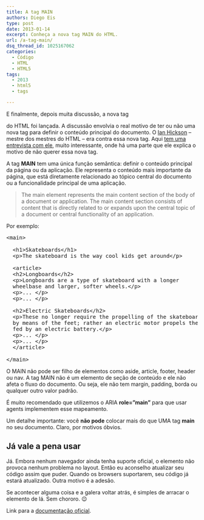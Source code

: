 ```yaml
---
title: A tag MAIN
authors: Diego Eis
type: post
date: 2013-01-14
excerpt: Conheça a nova tag MAIN do HTML.
url: /a-tag-main/
dsq_thread_id: 1025167062
categories:
  - Código
  - HTML
  - HTML5
tags:
  - 2013
  - html5
  - tags

---
```

E finalmente, depois muita discussão, a nova tag **<main>** do HTML foi lançada. A discussão envolvia o real motivo de ter ou não uma nova tag para definir o conteúdo principal do documento. O [Ian Hickson][1] &#8211; mestre dos mestres do HTML &#8211; era contra essa nova tag. Aqui [tem uma entrevista com ele][2], muito interessante, onde há uma parte que ele explica o motivo de não querer essa nova tag. 

A tag **MAIN** tem uma única função semântica: definir o conteúdo principal da página ou da aplicação. Ele representa o conteúdo mais importante da página, que está diretamente relacionado ao tópico central do documento ou a funcionalidade principal de uma aplicação.

> The main element represents the main content section of the body of a document or application. The main content section consists of content that is directly related to or expands upon the central topic of a document or central functionality of an application.

Por exemplo:

<pre class="lang-html">&lt;main&gt;

  &lt;h1&gt;Skateboards&lt;/h1&gt;
  &lt;p&gt;The skateboard is the way cool kids get around&lt;/p&gt;
  
  &lt;article&gt;
  &lt;h2&gt;Longboards&lt;/h2&gt;
  &lt;p&gt;Longboards are a type of skateboard with a longer 
  wheelbase and larger, softer wheels.&lt;/p&gt;
  &lt;p&gt;... &lt;/p&gt;
  &lt;p&gt;... &lt;/p&gt;

  &lt;h2&gt;Electric Skateboards&lt;/h2&gt;
  &lt;p&gt;These no longer require the propelling of the skateboard
  by means of the feet; rather an electric motor propels the board, 
  fed by an electric battery.&lt;/p&gt;
  &lt;p&gt;... &lt;/p&gt;
  &lt;p&gt;... &lt;/p&gt;
  &lt;/article&gt;

&lt;/main&gt;
</pre>

O MAIN não pode ser filho de elementos como aside, article, footer, header ou nav. A tag MAIN não é um elemento de seção de conteúdo e ele não afeta o fluxo do documento. Ou seja, ele não tem margin, padding, borda ou qualquer outro valor padrão.

É muito recomendado que utilizemos o ARIA **role=&#8221;main&#8221;** para que usar agents implementem esse mapeamento.

Um detalhe importante: você **não pode** colocar mais do que UMA tag **main** no seu documento. Claro, por motivos óbvios.

## Já vale a pena usar

Já. Embora nenhum navegador ainda tenha suporte oficial, o elemento não provoca nenhum problema no layout. Então eu aconselho atualizar seu código assim que puder. Quando os browsers suportarem, seu código já estará atualizado. Outra motivo é a adesão.

Se acontecer alguma coisa e a galera voltar atrás, é simples de arracar o elemento de lá. Sem chororo. 😉

Link para a [documentação oficial][3].

 [1]: https://plus.google.com/107429617152575897589/posts
 [2]: https://html5doctor.com/interview-with-ian-hickson-html-editor/
 [3]: https://www.w3.org/html/wg/drafts/html/master/grouping-content.html#the-main-element